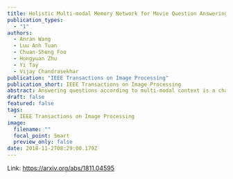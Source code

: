 ```yaml
---
title: Holistic Multi-modal Memory Network for Movie Question Answering
publication_types:
  - "1"
authors:
  - Anran Wang
  - Luu Anh Tuan
  - Chuan-Sheng Foo
  - Hongyuan Zhu
  - Yi Tay
  - Vijay Chandrasekhar
publication: "IEEE Transactions on Image Processing"
publication_short: IEEE Transactions on Image Processing
abstract: Answering questions according to multi-modal context is a challenging problem as it requires a deep integration of different data sources. Existing approaches only employ partial interactions among data sources in one attention hop. In this paper, we present the Holistic Multi-modal Memory Network (HMMN) framework which fully considers the interactions between different input sources (multi-modal context, question) in each hop. In addition, it takes answer choices into consideration during the context retrieval stage. Therefore, the proposed framework effectively integrates multi-modal context, question, and answer information, which leads to more informative context retrieved for question answering. Our HMMN framework achieves state-of-the-art accuracy on MovieQA dataset. Extensive ablation studies show the importance of holistic reasoning and contributions of different attention strategies.
draft: false
featured: false
tags:
  - IEEE Transactions on Image Processing
image:
  filename: ""
  focal_point: Smart
  preview_only: false
date: 2018-11-2T08:29:00.179Z
---
```

Link: https://arxiv.org/abs/1811.04595